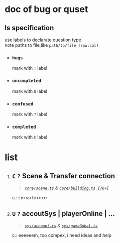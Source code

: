 # doc of bug or quset

## ls specification

use labels to declarate question type  
note paths to file,like `path/to/file [row:col]`

-   ### `bugs`

    mark with `!` label

-   ### `uncompleted`

    mark with `U` label

-   ### `confused`

    mark with `?` label

-   ### `completed`

    mark with `C` label

# list

1. ## `C` `?` Scene & Transfer connection

    > _[`core/scene.ts`](/source/core/scene.ts) & [`core/building.ts [76+]`](/source/core/buildings.ts)_

    c.: i m so trrrrrrrr

2. ## `U` `?` accoutSys | playerOnline | ...

    > _[`sys/account.ts`](/source/component/sys/account.ts) & [`sys/gameGobal.ts`](/source/component/sys/gameGobal.ts)_

    c.: eeeeeem, too compex, i need ideas and help
